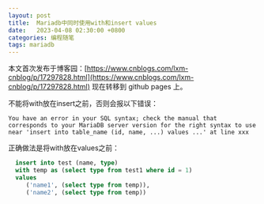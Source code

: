 ```yaml
---
layout: post
title:  Mariadb中同时使用with和insert values
date:   2023-04-08 02:30:00 +0800
categories: 编程随笔
tags: mariadb
---
```

本文首次发布于博客园：[https://www.cnblogs.com/lxm-cnblog/p/17297828.html](https://www.cnblogs.com/lxm-cnblog/p/17297828.html)
现在转移到 github pages 上。

不能将with放在insert之前，否则会报以下错误：
```
You have an error in your SQL syntax; check the manual that corresponds to your MariaDB server version for the right syntax to use near 'insert into table_name (id, name, ...) values ...' at line xxx
```
正确做法是将with放在values之前：
```sql
  insert into test (name, type)
  with temp as (select type from test1 where id = 1)
  values
     ('name1', (select type from temp)),
     ('name2', (select type from temp))
```